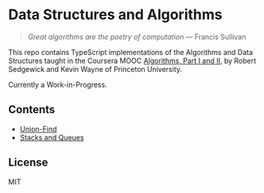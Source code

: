 # Data Structures and Algorithms

>*Great algorithms are the poetry of computation* — Francis Sullivan

This repo contains TypeScript implementations of the Algorithms and Data Structures taught in the Coursera MOOC [Algorithms, Part I and II](https://www.coursera.org/learn/algorithms-part1/), by Robert Sedgewick and Kevin Wayne of Princeton University. 


Currently a Work-in-Progress.


## Contents
- [Union-Find](union-find/)
- [Stacks and Queues](stacks-and-queues/)

## License
MIT